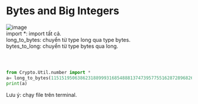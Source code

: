 # Bytes and Big Integers  
![image](https://user-images.githubusercontent.com/97203151/220972214-3d93c5e6-50b9-4c65-8cfb-ff32ae1c1539.png)  
import *: import tất cả.  
long_to_bytes: chuyển từ type long qua type bytes.  
bytes_to_long: chuyển từ type bytes qua long.  
```Python



from Crypto.Util.number import *
a= long_to_bytes(11515195063862318899931685488813747395775516287289682636499965282714637259206269)
print(a)


```  
Lưu ý: chạy file trên terminal.

